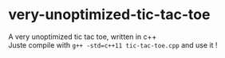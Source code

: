 # very-unoptimized-tic-tac-toe
A very unoptimized tic tac toe, written in c++ <br/>
Juste compile with `g++ -std=c++11 tic-tac-toe.cpp` and use it !
